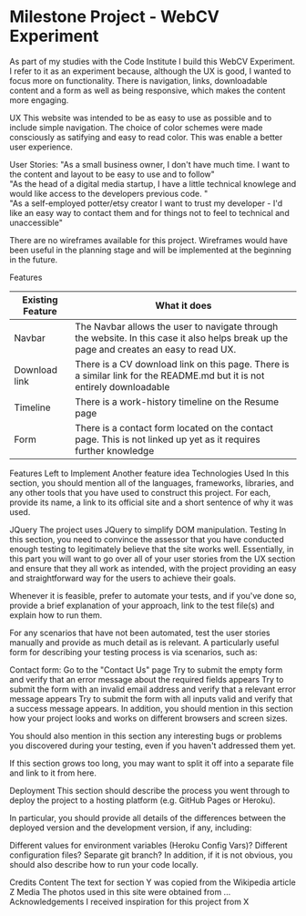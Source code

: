 # Milestone Project - WebCV Experiment

As part of my studies with the Code Institute I build this WebCV Experiment. 
I refer to it as an experiment because, although the UX is good, I wanted to focus more on functionality. 
There is navigation, links, downloadable content and a form as well as being responsive, which makes the content more engaging. 

UX
This website was intended to be as easy to use as possible and to include simple navigation. The choice of color schemes were made consciously as satifying and easy to read color. 
This was enable a better user experience. 

User Stories: 
"As a small business owner, I don't have much time. I want to the content and layout to be easy to use and to follow"</br>
"As the head of a digital media startup, I have a little technical knowlege and would like access to the developers previous code. "</br>
"As a self-employed potter/etsy creator I want to trust my developer - I'd like an easy way to contact them and for things not to feel to technical and unaccessible" </br>

There are no wireframes available for this project. Wireframes would have been useful in the planning stage and will be implemented at the beginning in the future. 

Features


|Existing Feature| What it does|
|---|---|
|Navbar|The Navbar allows the user to navigate through the website. In this case it also helps break up the page and creates an easy to read UX.|
|Download link| There is a CV download link on this page. There is a similar link for the README.md but it is not entirely downloadable|
|Timeline|There is a work-history timeline on the Resume page|
|Form|There is a contact form located on the contact page. This is not linked up yet as it requires further knowledge|



Features Left to Implement
Another feature idea
Technologies Used
In this section, you should mention all of the languages, frameworks, libraries, and any other tools that you have used to construct this project. For each, provide its name, a link to its official site and a short sentence of why it was used.

JQuery
The project uses JQuery to simplify DOM manipulation.
Testing
In this section, you need to convince the assessor that you have conducted enough testing to legitimately believe that the site works well. Essentially, in this part you will want to go over all of your user stories from the UX section and ensure that they all work as intended, with the project providing an easy and straightforward way for the users to achieve their goals.

Whenever it is feasible, prefer to automate your tests, and if you've done so, provide a brief explanation of your approach, link to the test file(s) and explain how to run them.

For any scenarios that have not been automated, test the user stories manually and provide as much detail as is relevant. A particularly useful form for describing your testing process is via scenarios, such as:

Contact form:
Go to the "Contact Us" page
Try to submit the empty form and verify that an error message about the required fields appears
Try to submit the form with an invalid email address and verify that a relevant error message appears
Try to submit the form with all inputs valid and verify that a success message appears.
In addition, you should mention in this section how your project looks and works on different browsers and screen sizes.

You should also mention in this section any interesting bugs or problems you discovered during your testing, even if you haven't addressed them yet.

If this section grows too long, you may want to split it off into a separate file and link to it from here.

Deployment
This section should describe the process you went through to deploy the project to a hosting platform (e.g. GitHub Pages or Heroku).

In particular, you should provide all details of the differences between the deployed version and the development version, if any, including:

Different values for environment variables (Heroku Config Vars)?
Different configuration files?
Separate git branch?
In addition, if it is not obvious, you should also describe how to run your code locally.

Credits
Content
The text for section Y was copied from the Wikipedia article Z
Media
The photos used in this site were obtained from ...
Acknowledgements
I received inspiration for this project from X